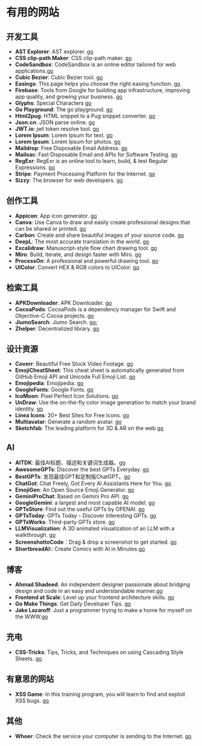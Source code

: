 # 有用的网站

## 开发工具
- **AST Explorer**: AST explorer. [go](https://astexplorer.net/)
- **CSS clip-path Maker**: CSS clip-path maker. [go](https://bennettfeely.com/clippy/)
- **CodeSandbox**: CodeSandbox is an online editor tailored for web applications.[go](https://codesandbox.io/)
- **Cubic Bezier**: Cubic Bezier tool. [go](https://cubic-bezier.com/)
- **Easings**: This page helps you choose the right easing function. [go](https://easings.net/)
- **Firebase**: Tools from Google for building app infrastructure, improving app quality, and growing your business. [go](https://console.firebase.google.com)
- **Glyphs**: Special Characters [go](https://css-tricks.com/snippets/html/glyphs/)
- **Go Playground**: The go playground. [go](https://go.dev/play/)
- **Html2pug**: HTML snippet to a Pug snippet converter. [go](https://html2pug.vercel.app/)
- **Json.cn**: JSON parse online. [go](https://www.json.cn/)
- **JWT.io**: jwt token resolve tool. [go](https://jwt.io/)
- **Lorem Ipsum**: Lorem Ipsum for text. [go](https://loremipsum.io/)
- **Lorem Ipsum**: Lorem Ipsum for photos. [go](https://picsum.photos/)
- **Maildrop**: Free Disposable Email Address. [go](https://maildrop.cc/)
- **Mailsac**: Fast Disposable Email and APIs for Software Testing. [go](https://mailsac.com/)
- **RegExr**: RegExr is an online tool to learn, build, & test Regular Expressions. [go](https://regexr.com/)
- **Stripe**: Payment Processing Platform for the Internet. [go](https://stripe.com)
- **Sizzy**: The browser for web developers. [go](https://sizzy.co/)

## 创作工具
- **Appicon**: App icon generator. [go](https://www.appicon.co/)
- **Canva**: Use Canva to draw and easily create professional designs that can be shared or printed. [go](https://www.canva.com/)
- **Carbon**: Create and share beautiful images of your source code. [go](https://carbon.now.sh/)
- **DeepL**: The most accurate translation in the world. [go](https://www.deepl.com/translator)
- **Excalidraw**: Manuscript-style flow chart drawing tool. [go](https://excalidraw.com/) 
- **Miro**: Build, iterate, and design faster with Miro. [go](https://miro.com/)
- **ProcessOn**: A professional and powerful drawing tool. [go](https://www.processon.com/)
- **UIColor**: Convert HEX & RGB colors to UIColor. [go](https://www.uicolor.io/)

## 检索工具
- **APKDownloader**: APK Downloader. [go](https://apps.evozi.com/apk-downloader/)
- **CocoaPods**: CocoaPods is a dependency manager for Swift and Objective-C Cocoa projects. [go](https://cocoapods.org/)
- **JiumoSearch**: Jiumo Search. [go](https://www.jiumodiary.com/);
- **Zhelper**: Decentralized library. [go](https://search.zhelper.net/?%5B%7B%22name%22:%22Ylibrary%22,%22url%22:%22https://api.ylibrary.org%22,%22type%22:%22full%22,%22sensitive%22:false,%22detail%22:true%7D%5D)

## 设计资源
- **Coverr**: Beautiful Free Stock Video Footage. [go](https://coverr.co/)
- **EmojiCheatSheet**: This cheat sheet is automatically generated from GitHub Emoji API and Unicode Full Emoji List. [go](https://github.com/ikatyang/emoji-cheat-sheet)
- **Emojipedia**: Emojipedia. [go](https://emojipedia.org/)
- **GoogleFonts**: Google Fonts. [go](https://fonts.google.com/)
- **IcoMoon**: Pixel Perfect Icon Solutions. [go](https://icomoon.io/)
- **UnDraw**: Use the on-the-fly color image generation to match your brand identity. [go](https://undraw.co/illustrations)
- **Linea Icons**: 20+ Best Sites for Free Icons. [go](https://linea.io/)
- **Multiavatar**: Generate a random avatar. [go](https://multiavatar.com/) 
- **Sketchfab**: The leading platform for 3D & AR on the web [go](https://sketchfab.com/)

## AI
- **AITDK**: 最佳AI标题、描述和关键词生成器。[go](https://aitdk.com/zh-CN/)
- **AwesomeGPTs**: Discover the best GPTs Everyday. [go](https://awesomegpts.pro/)
- **BestGPTs**: 发现最佳GPT和定制版ChatGPT。[go](https://bestgpts.app/zh-CN/)
- **ChatGot**: Chat Freely, Got Every AI Assistants Here for You. [go](https://start.chatgot.io/login)
- **EmojiGen**: An Open Source Emoji Generator. [go](https://emoji.fly.dev/)
- **GeminiProChat**: Based on Gemini Pro API. [go](https://geminiprochat.com/)
- **GoogleGemini**: a largest and most capable AI model. [go](https://googlegemini.co/)
- **GPTsStore**: Find out the useful GPTs by OPENAI. [go](https://gpts-store.net/)
- **GPTsToday**: GPTs Today - Discover Interesting GPTs. [go](https://gptstoday.com/)
- **GPTsWorks**: Third-party GPTs store. [go](https://gpts.works/)
- **LLMVisualization**: A 3D animated visualization of an LLM with a walkthrough. [go](https://bbycroft.net/llm)
- **ScreenshottoCode**：Drag & drop a screenshot to get started. [go](https://picoapps.xyz/free-tools/screenshot-to-code)
- **ShortbreadAI:**: Create Comics with AI in Minutes.[go](https://shortbread.ai/)

## 博客
- **Ahmad Shadeed**: An independent designer passionate about bridging design and code in an easy and understandable manner.[go](https://ishadeed.com/articles/)
- **Frontend at Scale**: Level up your frontend architecture skills. [go](https://frontendatscale.com/#archive)
- **Go Make Things**: Get Daily Developer Tips. [go](https://gomakethings.com/articles/)
- **Jake Lazaroff**: Just a programmer trying to make a home for myself on the WWW.[go](https://jakelazaroff.com/blog/)

## 充电
- **CSS-Tricks**: Tips, Tricks, and Techniques on using Cascading Style Sheets. [go](https://css-tricks.com/)

## 有意思的网站
- **XSS Game**: In this training program, you will learn to find and exploit XSS bugs. [go](https://xss-game.appspot.com/)

## 其他
- **Whoer**: Check the service your computer is sending to the Internet. [go](https://whoer.net/)